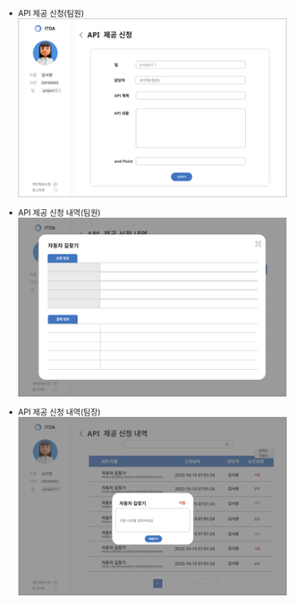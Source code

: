 - API 제공 신청(팀원)
  ![API 제공 신청(팀원)](<./image/API%20제공%20신청(팀원).png>)

- API 제공 신청 내역(팀원)
  ![API 제공 신청 내역(팀원)](<./image/API%20제공%20신청%20내역(팀원).png>)

- API 제공 신청 내역(팀장)
  ![API 제공 신청 내역(팀장)](<./image/API%20제공%20신청%20내역(팀장).png>)
